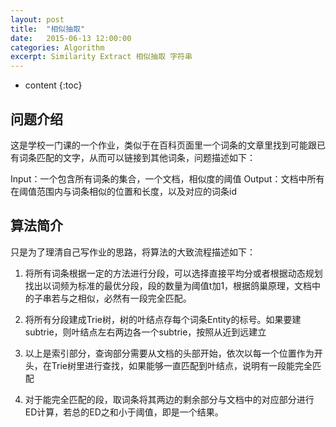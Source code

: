 ```yaml
---
layout: post
title:  "相似抽取"
date:   2015-06-13 12:00:00
categories: Algorithm
excerpt: Similarity Extract 相似抽取 字符串
---
```


* content
{:toc}


## 问题介绍

这是学校一门课的一个作业，类似于在百科页面里一个词条的文章里找到可能跟已有词条匹配的文字，从而可以链接到其他词条，问题描述如下：

Input：一个包含所有词条的集合，一个文档，相似度的阈值
Output：文档中所有在阈值范围内与词条相似的位置和长度，以及对应的词条id

## 算法简介

只是为了理清自己写作业的思路，将算法的大致流程描述如下：

1. 将所有词条根据一定的方法进行分段，可以选择直接平均分或者根据动态规划找出以词频为标准的最优分段，段的数量为阈值t加1，根据鸽巢原理，文档中的子串若与之相似，必然有一段完全匹配。

2. 将所有分段建成Trie树，树的叶结点存每个词条Entity的标号。如果要建subtrie，则叶结点左右两边各一个subtrie，按照从近到远建立

3. 以上是索引部分，查询部分需要从文档的头部开始，依次以每一个位置作为开头，在Trie树里进行查找，如果能够一直匹配到叶结点，说明有一段能完全匹配

4. 对于能完全匹配的段，取词条将其两边的剩余部分与文档中的对应部分进行ED计算，若总的ED之和小于阈值，即是一个结果。
